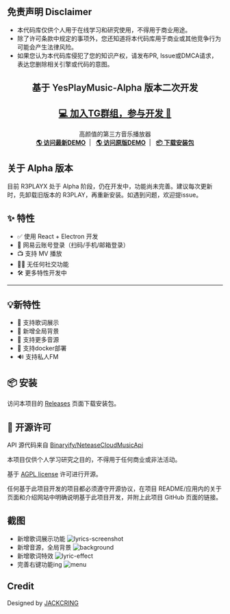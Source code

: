 <br />
<p align="center">
  <h2> 免责声明 Disclaimer </h2>
  <divider/>

  - 本代码库仅供个人用于在线学习和研究使用，不得用于商业用途。
  - 除了许可条款中规定的事项外，您还知道将本代码库用于商业或其他竞争行为可能会产生法律风险。
  - 如果您认为本代码库侵犯了您的知识产权，请发布PR, Issue或DMCA请求，表达您删除相关引擎或代码的意图。

  <h2 align="center" style="font-weight: 600">基于 YesPlayMusic-Alpha 版本二次开发</h2>
  <h2 align="center"> 
    <a  href="https://t.me/+MrhsgG741wQxNjg9">💻 加入TG群组，参与开发 👊</a>
  </h2>

  <p align="center">
    高颜值的第三方音乐播放器
    <br />
    <a href="https://music.xtify.top/" target="blank"><strong>🌎 访问最新DEMO</strong></a>&nbsp;&nbsp;|&nbsp;&nbsp;
    <a href="https://r3play.app/" target="blank"><strong>🌎 访问原版DEMO</strong></a>&nbsp;&nbsp;|&nbsp;&nbsp;
    <a href="https://github.com/Sherlockouo/music/releases" target="blank"><strong>📦️ 下载安装包</strong></a>
    <br />
  </p>
</p>

## 关于 Alpha 版本

目前 R3PLAYX 处于 Alpha 阶段，仍在开发中，功能尚未完善。建议每次更新时，先卸载旧版本的 R3PLAY，再重新安装。如遇到问题，欢迎提issue。

## ✨ 特性

- ✅ 使用 React + Electron 开发
- 🔴 网易云账号登录（扫码/手机/邮箱登录）
- 📺 支持 MV 播放
- 🚫🤝 无任何社交功能
- 🛠 更多特性开发中
----   
## 💡新特性
- 📖 支持歌词展示
- 🎨 新增全局背景
- 🎵 支持更多音源
- 🐳 支持docker部署
- 🔊 支持私人FM

## 📦️ 安装

访问本项目的 [Releases](https://github.com/qier222/YesPlayMusic/releases)
页面下载安装包。

## 📜 开源许可

API 源代码来自 [Binaryify/NeteaseCloudMusicApi](https://github.com/Binaryify/NeteaseCloudMusicApi)

本项目仅供个人学习研究之目的，不得用于任何商业或非法活动。

基于 [AGPL license](https://opensource.org/licenses/AGPL) 许可进行开源。

任何基于此项目开发的项目都必须遵守开源协议，在项目 README/应用内的关于页面和介绍网站中明确说明基于此项目开发，并附上此项目 GitHub 页面的链接。

## 截图
- 新增歌词展示功能
![lyrics-screenshot](https://github.com/Sherlockouo/music/assets/34598208/82123958-db58-4026-ab4d-19f7c8e26495)
- 新增音源，全局背景
![background](https://github.com/Sherlockouo/music/assets/34598208/87bbca8f-705a-4925-9ac7-7444ab11f0c0)
- 新增歌词特效
![lyric-effect](https://github.com/Sherlockouo/music/assets/34598208/cba01737-5522-4387-81c8-587c5c261ffe)
- 完善右键功能ing
![menu](https://github.com/Sherlockouo/music/assets/34598208/56543dbd-fa37-4642-8645-7bae856ee6d4)

## Credit

Designed by [JACKCRING](https://jackcring.com)

